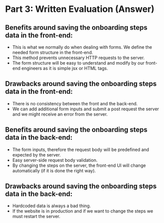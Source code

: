 # Part 3: Written Evaluation (Answer)

## Benefits around saving the onboarding steps data in the front-end:

- This is what we normally do when dealing with forms. We define the needed form structure in the front-end.
- This method prevents unnecessary HTTP requests to the server.
- The form structure will be easy to understand and modify by our front-end engineers as it is simple jsx or HTML tags.

## Drawbacks around saving the onboarding steps data in the front-end:

- There is no consistency between the front and the back-end.
- We can add additional form inputs and submit a post request the server and we might receive an error from the server.

## Benefits around saving the onboarding steps data in the back-end:

- The form inputs, therefore the request body will be predefined and expected by the server.
- Easy server-side request body validation.
- By changing the steps on the server, the front-end UI will change automatically (if it is done the right way).

## Drawbacks around saving the onboarding steps data in the back-end:

- Hardcoded data is always a bad thing.
- If the website is in production and if we want to change the steps we must restart the server.
